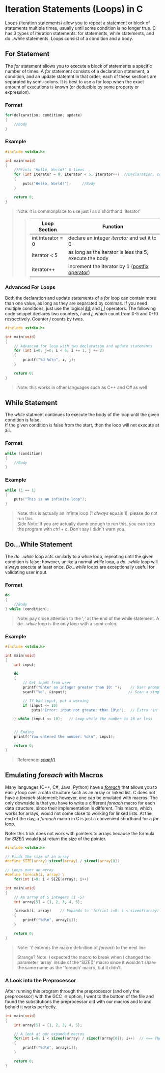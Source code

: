 # Iteration Statements (Loops) in C
Loops (iteration statements) allow you to repeat a statement or block of statements multiple times, usually until some condition is no longer true.
C has 3 types of iteration statements: for statements, while statements, and do...while statements. Loops consist of a condition and a body. <br />

## For Statement
The _for_ statement allows you to execute a block of statements a specific number of times. A _for_ statement consists of a declaration statement, a condition,
and an update statemnt in that order; each of these sections are separated by semi-colons. It is best to use a for loop when the exact amount of executions is 
known (or deducible by some property or expression). <br />

### Format
```C
for(delcaration; condition; update)
{
    //Body
}
```

### Example
```C
#include <stdio.h>

int main(void)
{
    //Prints "Hello, World!" 5 times
    for (int iterator = 0; iterator < 5; iterator++)  //Declaration, condition, and update statements
    {
        puts("Hello, World!");     //Body
    }

    return 0;
}
```
> Note: It is commonplace to use just _i_ as a shorthand 'iterator'
>> | Loop Section | Function |
>> | ------------ | -------- |
>> | int interator = 0 | declare an integer _iterator_ and set it to 0 |
>> | iterator < 5 | as long as the iterator is less tha 5, execute the body |
>> | iterator++ | increment the iterator by 1 ([postfix operator](https://www.programiz.com/article/increment-decrement-operator-difference-prefix-postfix)) |

### Advanced For Loops
Both the declaration and update statements of a _for_ loop can contain more than one value, as long as they are separated by commas. If you need multiple conditions,
just use the logical [_&&_](https://www.tutorialspoint.com/cprogramming/c_logical_operators.htm) and [_| |_](https://www.tutorialspoint.com/cprogramming/c_logical_operators.htm) operators. The following code snippet declares two counters, _i_ and _j_, which count from 0-5 and 0-10 respectively. 
Counter _j_ counts by twos.
```C
#include <stdio.h>

int main(void)
{
    // Advanced for loop with two declaration and update statements
    for (int i=0, j=0; i < 6; i += 1, j += 2)
    {
        printf("%d %d\n", i, j);
    }

    return 0;
}
```
> Note: this works in other languages such as C++ and C# as well
 
## While Statement
The _while_ statment continues to execute the body of the loop until the given condition is false. <br />
If the given condition is false from the start, then the loop will not execute at all.

### Format
```C
while (condition)
{
    //Body
}
```

### Example
```C
while (1 == 1)
{
    puts("This is an infinite loop");
}
```
> Note: this is actually an infinte loop (1 _always_ equals 1), please do not run this. <br />
> Side Note: If you are actually dumb enough to run this, you can stop the program with _ctrl_ + _c_. Don't say I didn't warn you.

## Do...While Statement
The _do...while_ loop acts similarly to a while loop, repeating until the given condition is false; however, unlike a normal _while_ loop, a _do...while_ loop will
always execute at least once. _Do...while_ loops are exceptionally useful for validating user input.

### Format
```C
do
{
    //Body
} while (condition);
```
> Note: pay close attention to the '_;_' at the end of the while statement. A _do...while_ loop is the only loop with a semi-colon.

### Example
```C
#include <stdio.h>

int main(void)
{
    int input;

    do
    {
        // Get input from user
        printf("Enter an integer greater than 10: ");    // User prompt
        scanf("%d", &input);                            // Scan a single integer from the keyboard

        // If bad input, put a warning
        if (input <= 10)
            puts("Error: input not greater than 10\n");  // Extra '\n' for spacing

    } while (input <= 10);   // Loop while the number is 10 or less


    // Ending
    printf("You entered the number: %d\n", input);

    return 0;
}
```
> Reference: [_scanf()_](https://github.com/EthanC2/Notes-and-Writeups/blob/main/C/Input%20and%20Output/Input.md#scanf)

## Emulating _foreach_ with Macros
Many languages (C++, C#, Java, Python) have a [_foreach_](https://docs.microsoft.com/en-us/dotnet/csharp/language-reference/statements/iteration-statements#the-foreach-statement) 
that allows you to easily loop over a data structure such as an array or linked list. C does not have a _foreach_ statement; however, one can be emulated with macros.
The only downside is that you have to write a different _foreach_ macro for each data structure, since their implementation is different. This macro, which works for arrays,
would not come close to working for linked lists. At the end of the day, a _foreach_ macro in C is just a convenient shorthand for a _for_ loop. <br />

Note: this trick does not work with pointers to arrays because the formula for _SIZE()_ would just return the size of the pointer.
```C
#include <stdio.h>

// Finds the size of an array
#define SIZE(array) sizeof(array) / sizeof(array[0])

// Loops over an array
#define foreach(i, array) \                  
    for(int i=0; i < SIZE(array); i++)

int main(void)
{
    // An array of 5 integers (1 -5)
    int array[5] = {1, 2, 3, 4, 5};

    foreach(i, array)    // Expands to 'for(int i=0; i < sizeof(array) / sizeof(array[0]); i++)'
    {
        printf("%d\n", array[i]);
    }

    return 0;
}
```
> Note: '\\' extends the macro definition of _foreach_ to the next line
> 
> Strange? Note: I expected the macro to break when I changed the parameter 'array' inside of the 'SIZE()' macro since it wouldn't share the same name as the 
> 'foreach' macro, but it didn't.

### A Look into the Preprocessor
After running this program through the preprocessor (and only the preprocessor) with the GCC `-E` option, I went to the bottom of the file and found the substitutions
the preprocessor did with our macros and lo and behold it works perfectly.
```C
int main(void)
{
    int array[5] = {1, 2, 3, 4, 5};

    // A look at our expanded macros
    for(int i=0; i < sizeof(array) / sizeof(array[0]); i++)  // <== The replaced line
    {
        printf("%d\n", array[i]);
    }

    return 0;
}
```
